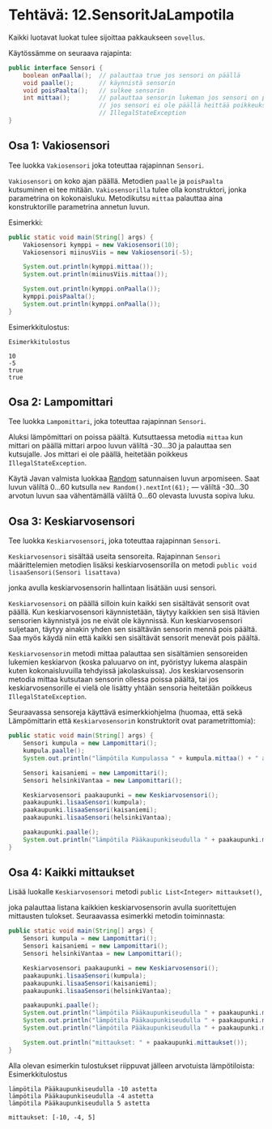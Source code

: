 # Tehtävä: 12.SensoritJaLampotila

Kaikki luotavat luokat tulee sijoittaa pakkaukseen `sovellus`.

Käytössämme on seuraava rajapinta:

```java
public interface Sensori {
    boolean onPaalla();  // palauttaa true jos sensori on päällä
    void paalle();       // käynnistä sensorin
    void poisPaalta();   // sulkee sensorin
    int mittaa();        // palauttaa sensorin lukeman jos sensori on päällä
                         // jos sensori ei ole päällä heittää poikkeuksen
                         // IllegalStateException
}
```

## Osa 1: Vakiosensori

Tee luokka `Vakiosensori` joka toteuttaa rajapinnan `Sensori`.

`Vakiosensori` on koko ajan päällä. Metodien `paalle` ja `poisPaalta` 
kutsuminen ei tee mitään. `Vakiosensorilla` tulee olla konstruktori, 
jonka parametrina on kokonaisluku. Metodikutsu `mittaa` palauttaa aina 
konstruktorille parametrina annetun luvun.

Esimerkki:

```java
public static void main(String[] args) {
    Vakiosensori kymppi = new Vakiosensori(10);
    Vakiosensori miinusViis = new Vakiosensori(-5);

    System.out.println(kymppi.mittaa());
    System.out.println(miinusViis.mittaa());

    System.out.println(kymppi.onPaalla());
    kymppi.poisPaalta();
    System.out.println(kymppi.onPaalla());
}
```

Esimerkkitulostus:

```
Esimerkkitulostus

10
-5
true
true
```


## Osa 2: Lampomittari

Tee luokka `Lampomittari`, joka toteuttaa rajapinnan `Sensori`.

Aluksi lämpömittari on poissa päältä. Kutsuttaessa metodia `mittaa` 
kun mittari on päällä mittari arpoo luvun väliltä -30...30 
ja palauttaa sen kutsujalle. 
Jos mittari ei ole päällä, heitetään poikkeus `IllegalStateException`.

Käytä Javan valmista luokkaa [Random](https://docs.oracle.com/javase/8/docs/api/java/util/Random.html) 
satunnaisen luvun arpomiseen. Saat luvun väliltä 0...60 kutsulla 
`new Random().nextInt(61);` — väliltä -30...30 arvotun luvun saa 
vähentämällä väliltä 0...60 olevasta luvusta sopiva luku.

## Osa 3: Keskiarvosensori

Tee luokka `Keskiarvosensori`, joka toteuttaa rajapinnan `Sensori`.

`Keskiarvosensori` sisältää useita sensoreita. Rajapinnan `Sensori` 
määrittelemien metodien lisäksi keskiarvosensorilla on metodi 
`public void lisaaSensori(Sensori lisattava)` 

jonka avulla keskiarvosensorin hallintaan lisätään uusi sensori.

`Keskiarvosensori` on päällä silloin kuin kaikki sen sisältävät sensorit 
ovat päällä. Kun keskiarvosensori käynnistetään, täytyy kaikkien sen 
sisä ltävien sensorien käynnistyä jos ne eivät ole käynnissä. 
Kun keskiarvosensori suljetaan, täytyy ainakin yhden sen sisältävän 
sensorin mennä pois päältä. Saa myös käydä niin että kaikki sen 
sisältävät sensorit menevät pois päältä.

`Keskiarvosensori`n metodi mittaa palauttaa sen sisältämien sensoreiden 
lukemien keskiarvon (koska paluuarvo on int, pyöristyy lukema alaspäin 
kuten kokonaisluvuilla tehdyissä jakolaskuissa). Jos keskiarvosensorin 
metodia mittaa kutsutaan sensorin ollessa poissa päältä, tai jos 
keskiarvosensorille ei vielä ole lisätty yhtään sensoria heitetään 
poikkeus `IllegalStateException`.

Seuraavassa sensoreja käyttävä esimerkkiohjelma 
(huomaa, että sekä Lämpömittarin että `Keskiarvosensori`n konstruktorit 
ovat parametrittomia):

```java
public static void main(String[] args) {
    Sensori kumpula = new Lampomittari();
    kumpula.paalle();
    System.out.println("lämpötila Kumpulassa " + kumpula.mittaa() + " astetta");

    Sensori kaisaniemi = new Lampomittari();
    Sensori helsinkiVantaa = new Lampomittari();

    Keskiarvosensori paakaupunki = new Keskiarvosensori();
    paakaupunki.lisaaSensori(kumpula);
    paakaupunki.lisaaSensori(kaisaniemi);
    paakaupunki.lisaaSensori(helsinkiVantaa);

    paakaupunki.paalle();
    System.out.println("lämpötila Pääkaupunkiseudulla " + paakaupunki.mittaa() + " astetta");
}
```

## Osa 4: Kaikki mittaukset

Lisää luokalle `Keskiarvosensori` metodi 
`public List<Integer> mittaukset()`, 
  
joka palauttaa listana kaikkien keskiarvosensorin avulla suoritettujen 
mittausten tulokset. Seuraavassa esimerkki metodin toiminnasta:

```java
public static void main(String[] args) {
    Sensori kumpula = new Lampomittari();
    Sensori kaisaniemi = new Lampomittari();
    Sensori helsinkiVantaa = new Lampomittari();

    Keskiarvosensori paakaupunki = new Keskiarvosensori();
    paakaupunki.lisaaSensori(kumpula);
    paakaupunki.lisaaSensori(kaisaniemi);
    paakaupunki.lisaaSensori(helsinkiVantaa);

    paakaupunki.paalle();
    System.out.println("lämpötila Pääkaupunkiseudulla " + paakaupunki.mittaa() + " astetta");
    System.out.println("lämpötila Pääkaupunkiseudulla " + paakaupunki.mittaa() + " astetta");
    System.out.println("lämpötila Pääkaupunkiseudulla " + paakaupunki.mittaa() + " astetta");

    System.out.println("mittaukset: " + paakaupunki.mittaukset());
}
```

Alla olevan esimerkin tulostukset riippuvat jälleen arvotuista lämpötiloista:
Esimerkkitulostus

```
lämpötila Pääkaupunkiseudulla -10 astetta
lämpötila Pääkaupunkiseudulla -4 astetta
lämpötila Pääkaupunkiseudulla 5 astetta

mittaukset: [-10, -4, 5]
```

